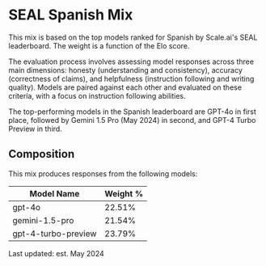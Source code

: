 # SEAL Spanish Mix

This mix is based on the top models ranked for Spanish by Scale.ai's SEAL leaderboard. The weight is a function of the Elo score.

The evaluation process involves assessing model responses across three main dimensions: honesty (understanding and consistency), accuracy (correctness of claims), and helpfulness (instruction following and writing quality). Models are paired against each other and evaluated on these criteria, with a focus on instruction following abilities.

The top-performing models in the Spanish leaderboard are GPT-4o in first place, followed by Gemini 1.5 Pro (May 2024) in second, and GPT-4 Turbo Preview in third.

## Composition

This mix produces responses from the following models:

| Model Name            | Weight % |
| --------------------- | -------- |
|  gpt-4o               | 22.51%   |
|  gemini-1.5-pro       | 21.54%   |
|  gpt-4-turbo-preview  | 23.79%   |

Last updated: est. May 2024
